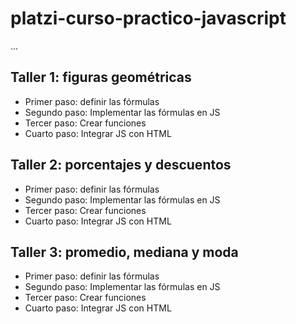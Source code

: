 # platzi-curso-practico-javascript

...

## Taller 1: figuras geométricas

- Primer paso: definir las fórmulas
- Segundo paso: Implementar las fórmulas en JS
- Tercer paso: Crear funciones
- Cuarto paso: Integrar JS con HTML

## Taller 2: porcentajes y descuentos

- Primer paso: definir las fórmulas
- Segundo paso: Implementar las fórmulas en JS
- Tercer paso: Crear funciones
- Cuarto paso: Integrar JS con HTML

## Taller 3: promedio, mediana y moda

- Primer paso: definir las fórmulas
- Segundo paso: Implementar las fórmulas en JS
- Tercer paso: Crear funciones
- Cuarto paso: Integrar JS con HTML
